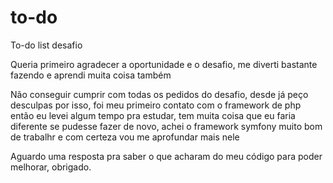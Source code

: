 # to-do
To-do list desafio

Queria primeiro agradecer a oportunidade e o desafio, me diverti bastante fazendo e aprendi muita coisa também

Não conseguir cumprir com todas os pedidos do desafio, desde já peço desculpas por isso, foi meu primeiro contato com o framework de php então eu levei algum tempo pra estudar, tem muita coisa que eu faria diferente se pudesse fazer de novo, achei o framework symfony muito bom de trabalhr e com certeza vou me aprofundar mais nele

Aguardo uma resposta pra saber o que acharam do meu código para poder melhorar, obrigado.
